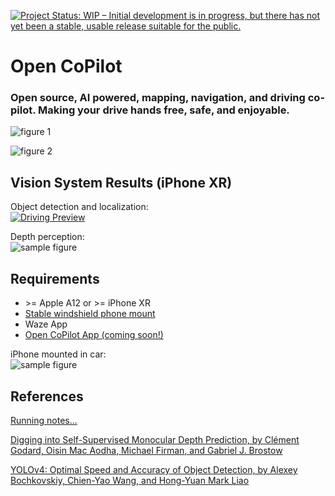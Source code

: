 [![Project Status: WIP – Initial development is in progress, but there has not yet been a stable, usable release suitable for the public.](https://www.repostatus.org/badges/latest/wip.svg)](https://www.repostatus.org/#wip)
# Open CoPilot
### Open source, AI powered, mapping, navigation, and driving co-pilot. Making your drive hands free, safe, and enjoyable.

![figure 1](https://github.com/blakete/Open-CoPilot/blob/master/pictures/1.jpeg)

![figure 2](https://github.com/blakete/Open-CoPilot/blob/master/pictures/2.jpeg)


## Vision System Results (iPhone XR)
Object detection and localization:<br/>
[![Driving Preview](https://github.com/blakete/Open-CoPilot/blob/master/pictures/IMG_9662.jpeg)](https://youtu.be/mBYH2uKsEzM "Open CoPilot Preview")

Depth perception:<br/>
![sample figure](https://github.com/blakete/Open-CoPilot/blob/master/initial-results.gif)

## Requirements
* \>= Apple A12 or \>= iPhone XR
* [Stable windshield phone mount](https://www.amazon.com/gp/product/B076B27WP6/ref=ppx_yo_dt_b_asin_title_o02_s00?ie=UTF8&psc=1)
* Waze App
* [Open CoPilot App (coming soon!)](https://bit.ly/3g9T9Ak)


iPhone mounted in car:<br/>
![sample figure](https://github.com/blakete/Open-CoPilot/blob/master/pictures/windshield-mount.png)

## References
[Running notes...](https://docs.google.com/document/d/1BoW7_TKAKsI0n-vwv7Fziyctg6jCQ8d4w3IcRLpaUX8/edit?usp=sharing)

[Digging into Self-Supervised Monocular Depth Prediction, by Clément Godard, Oisin Mac Aodha, Michael Firman, and Gabriel J. Brostow](https://github.com/nianticlabs/monodepth2)

[YOLOv4: Optimal Speed and Accuracy of Object Detection, by Alexey Bochkovskiy, Chien-Yao Wang, and Hong-Yuan Mark Liao](https://arxiv.org/abs/2004.10934)




